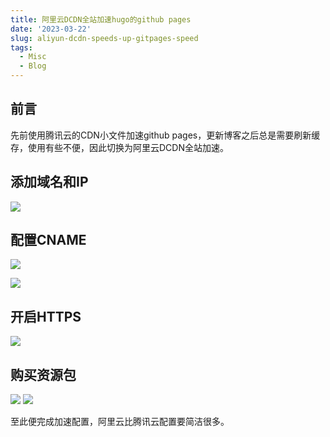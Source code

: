 ```yaml
---
title: 阿里云DCDN全站加速hugo的github pages
date: '2023-03-22'
slug: aliyun-dcdn-speeds-up-gitpages-speed
tags:
  - Misc
  - Blog
---
```


## 前言
先前使用腾讯云的CDN小文件加速github pages，更新博客之后总是需要刷新缓存，使用有些不便，因此切换为阿里云DCDN全站加速。

## 添加域名和IP
![](https://blog-oss-1252232218.cos.ap-beijing.myqcloud.com/fix-dir/TemporaryItems/NSIRD_screencaptureui_5pPiYD/2023/03/22/15-12-16-5126aa7256f5013509cce3a26fd4ee28-3578fa.png)

## 配置CNAME
![](https://blog-oss-1252232218.cos.ap-beijing.myqcloud.com/fix-dir/TemporaryItems/NSIRD_screencaptureui_LXyrLN/2023/03/22/15-16-15-4a7a0fb024ea90ce915021c275983ec6-22f97d.png)

![](https://blog-oss-1252232218.cos.ap-beijing.myqcloud.com/fix-dir/TemporaryItems/NSIRD_screencaptureui_K803Hm/2023/03/22/15-16-29-45ee7a1679871347329ab4c874a86841-5e3d5d.png)

## 开启HTTPS
![](https://blog-oss-1252232218.cos.ap-beijing.myqcloud.com/fix-dir/TemporaryItems/NSIRD_screencaptureui_IInoSE/2023/03/22/15-20-41-0df04bba76acaa78d57c8db1b69103b6-b58b91.png)


## 购买资源包
![](https://blog-oss-1252232218.cos.ap-beijing.myqcloud.com/fix-dir/TemporaryItems/NSIRD_screencaptureui_lLC4kH/2023/03/22/15-31-54-fdd12efffb142969cd550fd8254e9749-e0de6b.png)
![](https://blog-oss-1252232218.cos.ap-beijing.myqcloud.com/fix-dir/TemporaryItems/NSIRD_screencaptureui_CbwsgS/2023/03/22/15-31-35-46894c7bf725d81e0d880f16468b33c0-c97190.png)

至此便完成加速配置，阿里云比腾讯云配置要简洁很多。

